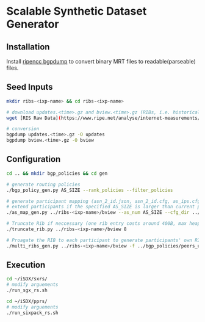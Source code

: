 # Scalable Synthetic Dataset Generator

## Installation
Install [ripencc bgpdump](https://bitbucket.org/ripencc/bgpdump/wiki/Home) to convert binary MRT files to readable(parseable) files.

## Seed Inputs

``` Bash
mkdir ribs-<ixp-name> && cd ribs-<ixp-name>

# download updates.<time>.gz and bview.<time>.gz (RIBs, i.e. historical updates)
wget [RIS Raw Data](https://www.ripe.net/analyse/internet-measurements/routing-information-service-ris/ris-raw-data)

# conversion
bgpdump updates.<time>.gz -O updates
bgpdump bview.<time>.gz -O bview
```

## Configuration

``` Bash
cd .. && mkdir bgp_policies && cd gen

# generate routing policies
./bgp_policy_gen.py AS_SIZE --rank_policies --filter_policies

# generate participant mapping (asn_2_id.json, asn_2_id.cfg, as_ips.cfg)
# extend participants if the specified AS_SIZE is larger than current participant number
./as_map_gen.py ../ribs-<ixp-name>/bview --as_num AS_SIZE --cfg_dir ../ribs-<ixp-name>/

# Truncate Rib if neccessary (one rib entry costs around 400B, max heap size using SGX is around 50GB in our 64GB RAM server)
./truncate_rib.py ../ribs-<ixp-name>/bview 8

# Proagate the RIB to each participant to generate participants' own RIBs
./multi_ribs_gen.py ../ribs-<ixp-name>/bview -f ../bgp_policies/peers_uni_500_020.cfg -a ../ribs-<ixp-name>/asn_2_id.json -d ../ribs-<ixp-name>/
```

## Execution

``` Bash
cd ~/iSDX/sxrs/
# modify arguements
./run_sgx_rs.sh

cd ~/iSDX/pprs/
# modify arguements
./run_sixpack_rs.sh
```
